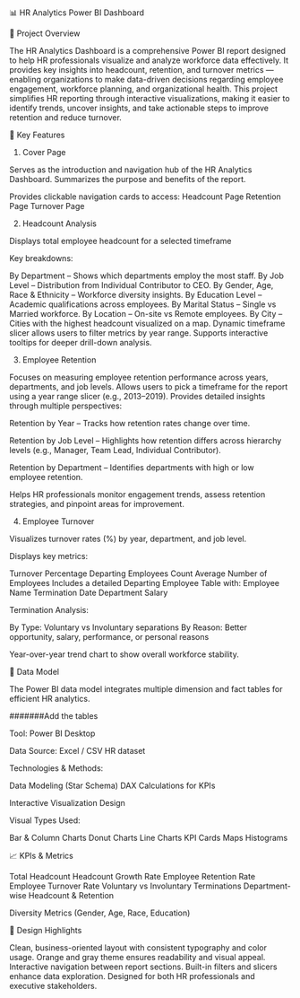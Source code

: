 📊 HR Analytics Power BI Dashboard

🧾 Project Overview

The HR Analytics Dashboard is a comprehensive Power BI report designed to help HR professionals visualize and analyze workforce data effectively.
It provides key insights into headcount, retention, and turnover metrics — enabling organizations to make data-driven decisions regarding employee engagement, workforce planning, and organizational health.
This project simplifies HR reporting through interactive visualizations, making it easier to identify trends, uncover insights, and take actionable steps to improve retention and reduce turnover.

🚀 Key Features
1. Cover Page

Serves as the introduction and navigation hub of the HR Analytics Dashboard.
Summarizes the purpose and benefits of the report.

Provides clickable navigation cards to access:
Headcount Page
Retention Page
Turnover Page

2. Headcount Analysis

Displays total employee headcount for a selected timeframe 

Key breakdowns:

By Department – Shows which departments employ the most staff.
By Job Level – Distribution from Individual Contributor to CEO.
By Gender, Age, Race & Ethnicity – Workforce diversity insights.
By Education Level – Academic qualifications across employees.
By Marital Status – Single vs Married workforce.
By Location – On-site vs Remote employees.
By City – Cities with the highest headcount visualized on a map.
Dynamic timeframe slicer allows users to filter metrics by year range.
Supports interactive tooltips for deeper drill-down analysis.

3. Employee Retention
   
Focuses on measuring employee retention performance across years, departments, and job levels.
Allows users to pick a timeframe for the report using a year range slicer (e.g., 2013–2019).
Provides detailed insights through multiple perspectives:

Retention by Year – Tracks how retention rates change over time.

Retention by Job Level – Highlights how retention differs across hierarchy levels (e.g., Manager, Team Lead, Individual Contributor).

Retention by Department – Identifies departments with high or low employee retention.

Helps HR professionals monitor engagement trends, assess retention strategies, and pinpoint areas for improvement.

4. Employee Turnover

Visualizes turnover rates (%) by year, department, and job level.

Displays key metrics:

Turnover Percentage
Departing Employees Count
Average Number of Employees
Includes a detailed Departing Employee Table with:
Employee Name
Termination Date
Department
Salary

Termination Analysis:

By Type: Voluntary vs Involuntary separations
By Reason: Better opportunity, salary, performance, or personal reasons

Year-over-year trend chart to show overall workforce stability.

🧠 Data Model

The Power BI data model integrates multiple dimension and fact tables for efficient HR analytics.

#######Add the tables



Tool: Power BI Desktop

Data Source: Excel / CSV HR dataset

Technologies & Methods:

Data Modeling (Star Schema)
DAX Calculations for KPIs

Interactive Visualization Design

Visual Types Used:

Bar & Column Charts
Donut Charts
Line Charts
KPI Cards
Maps
Histograms

📈 KPIs & Metrics

Total Headcount
Headcount Growth Rate
Employee Retention Rate
Employee Turnover Rate
Voluntary vs Involuntary Terminations
Department-wise Headcount & Retention

Diversity Metrics (Gender, Age, Race, Education)


🎨 Design Highlights

Clean, business-oriented layout with consistent typography and color usage.
Orange and gray theme ensures readability and visual appeal.
Interactive navigation between report sections.
Built-in filters and slicers enhance data exploration.
Designed for both HR professionals and executive stakeholders.
